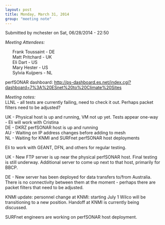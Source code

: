 ```yaml
---
layout: post
title: Monday, March 31, 2014 
group: "meeting note"
---
```


<div id="content" class="column">
    <div class="section">
        <a id="main-content"></a>
        <div class="region region-content">
            <div id="block-system-main" class="block block-system">
                <div class="content">
                    <div id="node-25" class="node node-book node-full clearfix" about="/content/monday-march-31-2014" typeof="sioc:Item foaf:Document">
                        <span property="dc:title" content="Monday, March 31, 2014" class="rdf-meta element-hidden"></span><span property="sioc:num_replies" content="0" datatype="xsd:integer" class="rdf-meta element-hidden"></span>
                        <div class="meta submitted">
                            <span property="dc:date dc:created" content="2014-06-28T22:50:34-07:00" datatype="xsd:dateTime" rel="sioc:has_creator">Submitted by <span class="username" xml:lang="" about="/users/mchester" typeof="sioc:UserAccount" property="foaf:name" datatype="">mchester</span> on Sat, 06/28/2014 - 22:50</span>    
                        </div>
                        <div class="content clearfix">
                            <div class="field field-name-body field-type-text-with-summary field-label-hidden">
                                <div class="field-items">
                                    <div class="field-item even" property="content:encoded">
                                        <p><em>Meeting Attendees:</em></p>
                                        <ul>
                                            Frank Toussaint - DE<br>
                                            Matt Pritchard - UK<br>
                                            Eli Dart - US<br>
                                            Mary Hester - US<br>
                                            Sylvia Kuijpers - NL
                                        </ul>
                                        <p>perfSONAR dashboard: <a href="http://ps-dashboard.es.net/index.cgi?dashboard=7%3A%20ESnet%20to%20Climate%20Sites">http://ps-dashboard.es.net/index.cgi?dashboard=7%3A%20ESnet%20to%20Climate%20Sites</a></p>
                                        <p><em>Meeting notes: </em><br>
                                            LLNL - all tests are currently failing, need to check it out.  Perhaps packet filters need to be adjusted?
                                        </p>
                                        <p>UK - Physical host is up and running, VM not up yet.  Tests appear one-way - Eli will work with Cristina<br>
                                            DE - DKRZ perfSONAR host is up and running<br>
                                            AU - Waiting on IP address changes before adding to mesh<br>
                                            NL - Waiting for KNMI and SURFnet perfSONAR host deployments
                                        </p>
                                        <p>Eli to work with GEANT, DFN, and others for regular testing.</p>
                                        <p>UK - New FTP server is up near the physical perfSONAR host.  Final testing is still underway. Additional server to come up next to that host, primarily for BBCP.</p>
                                        <p>DE - New server has been deployed for data transfers to/from Australia.  There is no connectivity between them at the moment - perhaps there are packet filters that need to be adjusted.  </p>
                                        <p>KNMI update:  personnel change at KNMI: starting July 1 Wilco will be transitioning to a new position.  Handoff at KNMI is currently being discussed.</p>
                                        <p>SURFnet engineers are working on perfSONAR host deployment.</p>
                                    </div>
                                </div>
                            </div>
                        </div>
                    </div>
                </div>
            </div>
        </div>
    </div>
</div>